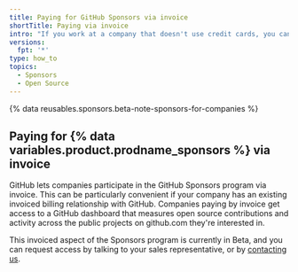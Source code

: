 ```yaml
---
title: Paying for GitHub Sponsors via invoice
shortTitle: Paying via invoice
intro: "If you work at a company that doesn't use credit cards, you can pay for GitHub Sponsors via invoice."
versions:
  fpt: '*'
type: how_to
topics:
  - Sponsors
  - Open Source
---
```


{% data reusables.sponsors.beta-note-sponsors-for-companies %}

## Paying for {% data variables.product.prodname_sponsors %} via invoice

GitHub lets companies participate in the GitHub Sponsors program via invoice. This can be particularly convenient if your company has an existing invoiced billing relationship with GitHub. Companies paying by invoice get access to a GitHub dashboard that measures open source contributions and activity across the public projects on github.com they're interested in.

This invoiced aspect of the Sponsors program is currently in Beta, and you can request access by talking to your sales representative, or by [contacting us](https://support.github.com/contact/org-sponsors-waitlist).

